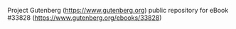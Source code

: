 Project Gutenberg (https://www.gutenberg.org) public repository for eBook #33828 (https://www.gutenberg.org/ebooks/33828)
